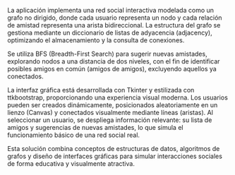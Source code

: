 La aplicación implementa una red social interactiva modelada como un grafo no dirigido, donde cada usuario representa un nodo y cada relación de amistad representa una arista bidireccional. La estructura del grafo se gestiona mediante un diccionario de listas de adyacencia (adjacency), optimizando el almacenamiento y la consulta de conexiones.

Se utiliza BFS (Breadth-First Search) para sugerir nuevas amistades, explorando nodos a una distancia de dos niveles, con el fin de identificar posibles amigos en común (amigos de amigos), excluyendo aquellos ya conectados.

La interfaz gráfica está desarrollada con Tkinter y estilizada con ttkbootstrap, proporcionando una experiencia visual moderna. Los usuarios pueden ser creados dinámicamente, posicionados aleatoriamente en un lienzo (Canvas) y conectados visualmente mediante líneas (aristas). Al seleccionar un usuario, se despliega información relevante: su lista de amigos y sugerencias de nuevas amistades, lo que simula el funcionamiento básico de una red social real.

Esta solución combina conceptos de estructuras de datos, algoritmos de grafos y diseño de interfaces gráficas para simular interacciones sociales de forma educativa y visualmente atractiva.

